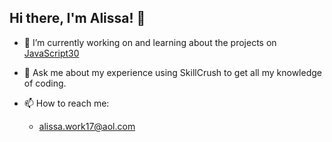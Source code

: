 ## Hi there, I'm Alissa! 👋

- 🔭 I’m currently working on and learning about the projects on [JavaScript30](https://javascript30.com)

- 💬 Ask me about my experience using SkillCrush to get all my knowledge of coding.

- 📫 How to reach me:
  - alissa.work17@aol.com

<!--
**alissa-17/alissa-17** is a ✨ _special_ ✨ repository because its `README.md` (this file) appears on your GitHub profile.

Here are some ideas to get you started:

- 🔭 I’m currently working on ...
- 🌱 I’m currently learning ...
- 👯 I’m looking to collaborate on ...
- 🤔 I’m looking for help with ...
- 💬 Ask me about ...
- 📫 How to reach me: ...
- 😄 Pronouns: ...
- ⚡ Fun fact: ...
-->
